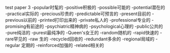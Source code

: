 test paper 3
-popular时髦的
-positive积极的
-possible可能的
-potential潜在的
-practical实际的
-precious珍贵的
-predictable可预言的
-present目前的
-previous以前的
-printed打印出来的
-private私人的
-professional专业的
-promising有前途的
-psychiatric精神病的
-psychological心理的
-public公共的
-pure纯洁的
-purest最纯净的
-Queen's女王的
-random随机的
-rapid快速的
-rare罕见的
-raw 生的
-recycled回收的
-redundant多余的
-regional局域的
-regular 定期的
-reinforced加强的
-related相关的
